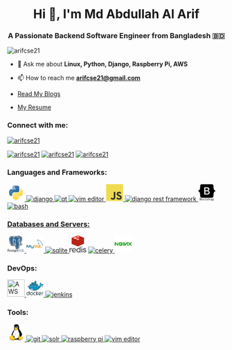 <h1 align="center">Hi 👋, I'm Md Abdullah Al Arif</h1>
<h3 align="center">A Passionate Backend Software Engineer from Bangladesh 🇧🇩</h3>

<p align="left"> <img src="https://komarev.com/ghpvc/?username=arifcse21&label=Profile%20views&color=0e75b6&style=flat" alt="arifcse21" /> </p>


- 💬 Ask me about **Linux, Python, Django, Raspberry Pi, AWS**

- 📫 How to reach me **arifcse21@gmail.com**

- <a href="https://medium.com/@arifcse21" target="_blank">Read My Blogs</a>
- <a href="https://docs.google.com/document/d/11GdbzV8fL9NRfPwpKTdU9FGUaGzibN4GlB2_e589tO0/edit?usp=sharing" target="_blank">My Resume</a>

<h3 align="left">Connect with me:</h3>
<p align="left">
<p align="left"> <a href="https://twitter.com/arifcse21" target="blank"><img src="https://img.shields.io/twitter/follow/arifcse21?logo=twitter&style=for-the-badge" alt="arifcse21" /></a> </p>
<a href="https://discord.com/users/802471625043345418" target="blank"><img align="center" src="https://www.freepnglogos.com/uploads/discord-logo-png/discord-logo-logodownload-download-logotipos-1.png" alt="arifcse21" height="30" width="40" title="Arifcse21#8170" /></a>
<a href="https://linkedin.com/in/arifcse21" target="blank"><img align="center" src="https://raw.githubusercontent.com/rahuldkjain/github-profile-readme-generator/master/src/images/icons/Social/linked-in-alt.svg" alt="arifcse21" height="30" width="40" title="Md Abdullah Al Arif"/></a>
<a href="https://t.me/Arifcse21" target="_blank" ><img align="center" src="https://cdn4.iconfinder.com/data/icons/logos-and-brands/512/335_Telegram_logo-1024.png" alt="arifcse21" height="30" width="40" title="@Arifcse21"/></a>

</p>

<h3 align="left">Languages and Frameworks:</h3>
<p align="left"> 
<a href="https://www.python.org" target="_blank" rel="noreferrer"> <img src="https://raw.githubusercontent.com/devicons/devicon/master/icons/python/python-original.svg" alt="python" width="40" height="40" title="Python3"/> </a> 
  <a href="https://www.djangoproject.com/" target="_blank" rel="noreferrer"> <img src="https://cdn.worldvectorlogo.com/logos/django.svg" alt="django" width="40" height="40" title="Django"/> </a> 
 <a href="https://www.qt.io/" target="_blank" rel="noreferrer"> <img src="https://upload.wikimedia.org/wikipedia/commons/0/0b/Qt_logo_2016.svg" alt="qt" width="40" height="40" title="PyQT"/> </a> 
  <a href="https://docs.ros.org/en/humble/index.html" target="_blank" rel="noreferrer"> <img src="https://avatars.githubusercontent.com/u/3979232?s=200&v=4" alt="vim editor" width="40" height="40" title="Robot OS v.2"/> </a>
<a href="https://developer.mozilla.org/en-US/docs/Web/JavaScript" target="_blank" rel="noreferrer"> <img src="https://raw.githubusercontent.com/devicons/devicon/master/icons/javascript/javascript-original.svg" alt="javascript" width="40" height="40" title="Javascript" /> </a>
 <a href="https://www.django-rest-framework.org/" target="_blank" rel="noreferrer"> <img src="https://www.django-rest-framework.org/img/logo.png" alt="django rest framework" width="40" height="40" title="DjangoREST" /> </a> 
 <a href="https://getbootstrap.com" target="_blank" rel="noreferrer"> <img src="https://raw.githubusercontent.com/devicons/devicon/master/icons/bootstrap/bootstrap-plain-wordmark.svg" alt="bootstrap" width="40" height="40" title="Bootstrap" /> </a> 
 <a href="https://www.gnu.org/software/bash/" target="_blank" rel="noreferrer"> <img src="https://www.vectorlogo.zone/logos/gnu_bash/gnu_bash-icon.svg" alt="bash" width="40" height="40" title="BASH"/> 
</p>

<h3 align="left">Databases and Servers:</h3>
<p align="left"> 
<a href="https://www.postgresql.org" target="_blank" rel="noreferrer"> <img src="https://raw.githubusercontent.com/devicons/devicon/master/icons/postgresql/postgresql-original-wordmark.svg" alt="postgresql" width="40" height="40" title="PostgreSQL"/> </a>
<a href="https://www.mysql.com/" target="_blank" rel="noreferrer"> <img src="https://raw.githubusercontent.com/devicons/devicon/master/icons/mysql/mysql-original-wordmark.svg" alt="mysql" width="40" height="40" title="MySQL"/> </a> 
<a href="https://www.sqlite.org/" target="_blank" rel="noreferrer"> <img src="https://www.vectorlogo.zone/logos/sqlite/sqlite-icon.svg" alt="sqlite" width="40" height="40" title="sqlite3" /> </a>
<a href="https://redis.io" target="_blank" rel="noreferrer"> <img src="https://raw.githubusercontent.com/devicons/devicon/master/icons/redis/redis-original-wordmark.svg" alt="redis" width="40" height="40" title="Redis"/></a>
<a href="https://docs.celeryq.dev/en/stable/" target="_blank" rel="noreferrer"> <img src="https://img.stackshare.io/service/1075/celery.png" alt="celery" width="40" height="40" title="celery"/> </a> 
<a href="https://www.nginx.com" target="_blank" rel="noreferrer"> <img src="https://raw.githubusercontent.com/devicons/devicon/master/icons/nginx/nginx-original.svg" alt="nginx" width="40" height="40" title="Nginx" /> </a> 
</p>

<h3 align="left">DevOps:</h3>
<p align="left">
 <a href="https://aws.amazon.com" target="_blank" rel="noreferrer"> <img src="https://upload.wikimedia.org/wikipedia/commons/9/93/Amazon_Web_Services_Logo.svg" width="40" height="40" title="AWS"/> </a> 
 <a href="https://www.docker.com/" target="_blank" rel="noreferrer"> <img src="https://raw.githubusercontent.com/devicons/devicon/master/icons/docker/docker-original-wordmark.svg" alt="docker" width="40" height="40" title="Docker"/> </a> 
 <a href="https://www.jenkins.io" target="_blank" rel="noreferrer"> <img src="https://www.vectorlogo.zone/logos/jenkins/jenkins-icon.svg" alt="jenkins" width="40" height="40" title="Jenkins"/> </a> 
</p>


<h3 align="left">Tools:</h3>
<p align="left">
<a href="https://www.linux.org/" target="_blank" rel="noreferrer"> <img src="https://raw.githubusercontent.com/devicons/devicon/master/icons/linux/linux-original.svg" alt="linux" width="40" height="40" title="I Love Linux"/> </a>
</a>  <a href="https://git-scm.com/" target="_blank" rel="noreferrer"> <img src="https://www.vectorlogo.zone/logos/git-scm/git-scm-icon.svg" alt="git" width="40" height="40" title="GIT"/> </a> 
<a href="https://lucene.apache.org/solr/" target="_blank" rel="noreferrer"> <img src="https://www.vectorlogo.zone/logos/apache_solr/apache_solr-icon.svg" alt="solr" width="40" height="40" title="Solr Search"/> </a> 
<a href="https://www.raspberrypi.org/" target="_blank" rel="noreferrer"> <img src="https://cdn-icons-png.flaticon.com/512/5969/5969184.png" alt="raspberry pi" width="40" height="40" title="Raspberry Pi"/> </a> 
<a href="https://www.vim.org/" target="_blank" rel="noreferrer"> <img src="https://cdn.freebiesupply.com/logos/large/2x/vim-logo-png-transparent.png" alt="vim editor" width="40" height="40" title="VIM terminal text editor"/> </a>
</p>
